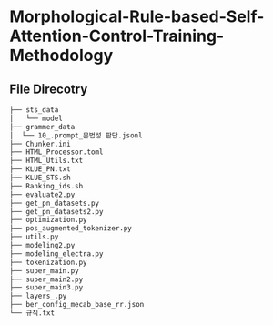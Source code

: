 # Morphological-Rule-based-Self-Attention-Control-Training-Methodology


## File Direcotry
```bash
├── sts_data
│   └── model
├── grammer_data
│  └── 10_.prompt_문법성 판단.jsonl
├── Chunker.ini
├── HTML_Processor.toml
├── HTML_Utils.txt
├── KLUE_PN.txt
├── KLUE_STS.sh
├── Ranking_ids.sh
├── evaluate2.py
├── get_pn_datasets.py
├── get_pn_datasets2.py
├── optimization.py
├── pos_augmented_tokenizer.py
├── utils.py
├── modeling2.py
├── modeling_electra.py
├── tokenization.py
├── super_main.py
├── super_main2.py
├── super_main3.py
├── layers_.py
├── ber_config_mecab_base_rr.json
└── 규칙.txt
``` 
